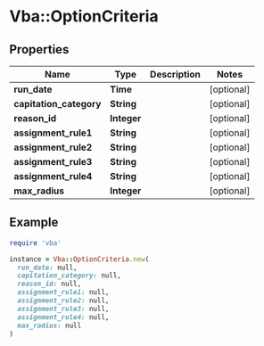 # Vba::OptionCriteria

## Properties

| Name | Type | Description | Notes |
| ---- | ---- | ----------- | ----- |
| **run_date** | **Time** |  | [optional] |
| **capitation_category** | **String** |  | [optional] |
| **reason_id** | **Integer** |  | [optional] |
| **assignment_rule1** | **String** |  | [optional] |
| **assignment_rule2** | **String** |  | [optional] |
| **assignment_rule3** | **String** |  | [optional] |
| **assignment_rule4** | **String** |  | [optional] |
| **max_radius** | **Integer** |  | [optional] |

## Example

```ruby
require 'vba'

instance = Vba::OptionCriteria.new(
  run_date: null,
  capitation_category: null,
  reason_id: null,
  assignment_rule1: null,
  assignment_rule2: null,
  assignment_rule3: null,
  assignment_rule4: null,
  max_radius: null
)
```

